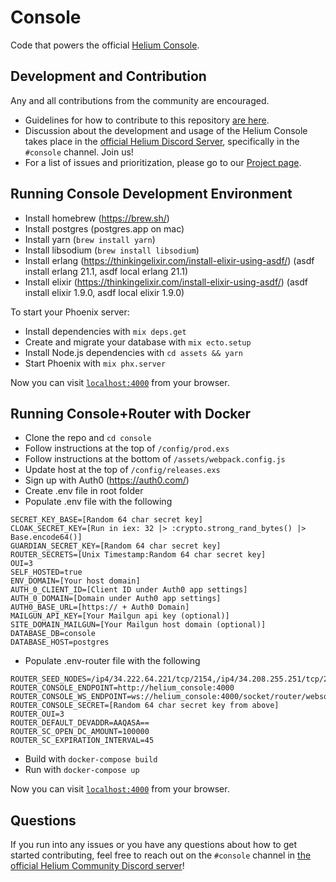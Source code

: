 # Console

Code that powers the official [Helium Console](https://console.helium.com/).

## Development and Contribution

Any and all contributions from the community are encouraged.

- Guidelines for how to contribute to this repository [are here](https://github.com/helium/console/blob/master/CONTRIBUTING.md).
- Discussion about the development and usage of the Helium Console takes place in the [official Helium Discord Server](https://discord.gg/helium), specifically in the `#console` channel. Join us!
- For a list of issues and prioritization, please go to our [Project page](https://github.com/orgs/helium/projects/15).

## Running Console Development Environment

  * Install homebrew (https://brew.sh/)
  * Install postgres (postgres.app on mac)
  * Install yarn (`brew install yarn`)
  * Install libsodium (`brew install libsodium`)
  * Install erlang (https://thinkingelixir.com/install-elixir-using-asdf/) (asdf install erlang 21.1, asdf local erlang 21.1)
  * Install elixir (https://thinkingelixir.com/install-elixir-using-asdf/) (asdf install elixir 1.9.0, asdf local elixir 1.9.0)

To start your Phoenix server:

  * Install dependencies with `mix deps.get`
  * Create and migrate your database with `mix ecto.setup`
  * Install Node.js dependencies with `cd assets && yarn`
  * Start Phoenix with `mix phx.server`

Now you can visit [`localhost:4000`](http://localhost:4000) from your browser.

## Running Console+Router with Docker

  * Clone the repo and `cd console`
  * Follow instructions at the top of `/config/prod.exs`
  * Follow instructions at the bottom of `/assets/webpack.config.js`
  * Update host at the top of `/config/releases.exs`
  * Sign up with Auth0 (https://auth0.com/)
  * Create .env file in root folder
  * Populate .env file with the following

  ```
  SECRET_KEY_BASE=[Random 64 char secret key]
  CLOAK_SECRET_KEY=[Run in iex: 32 |> :crypto.strong_rand_bytes() |> Base.encode64()]
  GUARDIAN_SECRET_KEY=[Random 64 char secret key]
  ROUTER_SECRETS=[Unix Timestamp:Random 64 char secret key]
  OUI=3
  SELF_HOSTED=true
  ENV_DOMAIN=[Your host domain]
  AUTH_0_CLIENT_ID=[Client ID under Auth0 app settings]
  AUTH_0_DOMAIN=[Domain under Auth0 app settings]
  AUTH0_BASE_URL=[https:// + Auth0 Domain]
  MAILGUN_API_KEY=[Your Mailgun api key (optional)]
  SITE_DOMAIN_MAILGUN=[Your Mailgun host domain (optional)]
  DATABASE_DB=console
  DATABASE_HOST=postgres
  ```
  * Populate .env-router file with the following
  ```
  ROUTER_SEED_NODES=/ip4/34.222.64.221/tcp/2154,/ip4/34.208.255.251/tcp/2154
  ROUTER_CONSOLE_ENDPOINT=http://helium_console:4000
  ROUTER_CONSOLE_WS_ENDPOINT=ws://helium_console:4000/socket/router/websocket
  ROUTER_CONSOLE_SECRET=[Random 64 char secret key from above]
  ROUTER_OUI=3
  ROUTER_DEFAULT_DEVADDR=AAQASA==
  ROUTER_SC_OPEN_DC_AMOUNT=100000
  ROUTER_SC_EXPIRATION_INTERVAL=45
  ```

  * Build with `docker-compose build`
  * Run with `docker-compose up`

Now you can visit [`localhost:4000`](http://localhost:4000) from your browser.

## Questions

If you run into any issues or you have any questions about how to get started contributing, feel free to reach out on the `#console` channel in [the official Helium Community Discord server](http://discord.gg/helium)!
